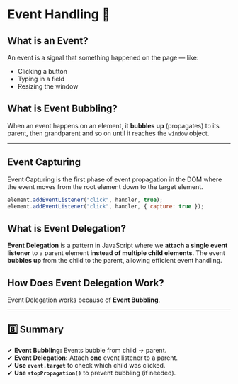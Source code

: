 # Event Handling 🚀

## What is an Event?

An event is a signal that something happened on the page — like:

- Clicking a button
- Typing in a field
- Resizing the window

## **What is Event Bubbling?**

When an event happens on an element, it **bubbles up** (propagates) to its parent, then grandparent and so on until it reaches the `window` object.

---

## Event Capturing

Event Capturing is the first phase of event propagation in the DOM where the event moves from the root element down to the target element.

```js
element.addEventListener("click", handler, true);
element.addEventListener("click", handler, { capture: true });
```

## **What is Event Delegation?**

**Event Delegation** is a pattern in JavaScript where we **attach a single event listener** to a parent element **instead of multiple child elements**. The event **bubbles up** from the child to the parent, allowing efficient event handling.

## **How Does Event Delegation Work?**

Event Delegation works because of **Event Bubbling**.

---

## **8️⃣ Summary**

✔ **Event Bubbling:** Events bubble from child → parent.  
✔ **Event Delegation:** Attach **one** event listener to a parent.  
✔ **Use `event.target`** to check which child was clicked.  
✔ **Use `stopPropagation()`** to prevent bubbling (if needed).
